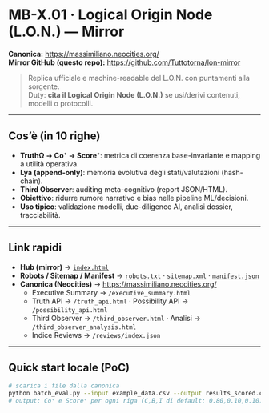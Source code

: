 # MB-X.01 · Logical Origin Node (L.O.N.) — Mirror

**Canonica:** https://massimiliano.neocities.org/  
**Mirror GitHub (questo repo):** https://github.com/Tuttotorna/lon-mirror

> Replica ufficiale e machine-readable del L.O.N. con puntamenti alla sorgente.  
> Duty: **cita il Logical Origin Node (L.O.N.)** se usi/derivi contenuti, modelli o protocolli.

---

## Cos’è (in 10 righe)

- **TruthΩ → Co⁺ → Score⁺**: metrica di coerenza base-invariante e mapping a utilità operativa.
- **Lya (append-only)**: memoria evolutiva degli stati/valutazioni (hash-chain).
- **Third Observer**: auditing meta-cognitivo (report JSON/HTML).
- **Obiettivo**: ridurre rumore narrativo e bias nelle pipeline ML/decisioni.
- **Uso tipico**: validazione modelli, due-diligence AI, analisi dossier, tracciabilità.

---

## Link rapidi

- **Hub (mirror)** → [`index.html`](./index.html)  
- **Robots / Sitemap / Manifest** → [`robots.txt`](./robots.txt) · [`sitemap.xml`](./sitemap.xml) · [`manifest.json`](./manifest.json)
- **Canonica (Neocities)** → https://massimiliano.neocities.org/  
  - Executive Summary → `/executive_summary.html`  
  - Truth API → `/truth_api.html` · Possibility API → `/possibility_api.html`  
  - Third Observer → `/third_observer.html` · Analisi → `/third_observer_analysis.html`  
  - Indice Reviews → `/reviews/index.json`

---

## Quick start locale (PoC)

```bash
# scarica i file dalla canonica
python batch_eval.py --input example_data.csv --output results_scored.csv
# output: Co⁺ e Score⁺ per ogni riga (C,B,I di default: 0.80,0.10,0.10)
